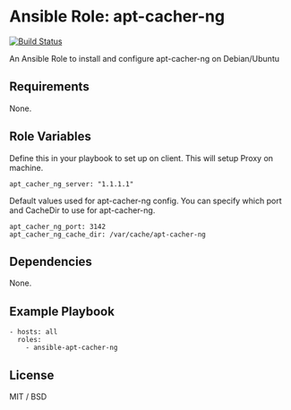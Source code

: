 # Ansible Role: apt-cacher-ng

[![Build Status](https://travis-ci.com/paysera/ansible-apt-cacher-ng.svg?branch=master)](https://travis-ci.com/stankoviciuslukas/ansible-apt-cacher-ng)

An Ansible Role to install and configure apt-cacher-ng on Debian/Ubuntu

## Requirements

None.

## Role Variables

Define this in your playbook to set up on client. This will setup Proxy on machine.

    apt_cacher_ng_server: "1.1.1.1"

Default values used for apt-cacher-ng config. You can specify which port and CacheDir to use for apt-cacher-ng.

    apt_cacher_ng_port: 3142
    apt_cacher_ng_cache_dir: /var/cache/apt-cacher-ng

## Dependencies

None.

## Example Playbook

    - hosts: all
      roles:
        - ansible-apt-cacher-ng

## License

MIT / BSD
